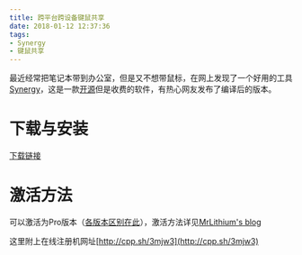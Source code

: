 ```yaml
---
title: 跨平台跨设备键鼠共享
date: 2018-01-12 12:37:36
tags: 
- Synergy
- 键鼠共享
---
```

最近经常把笔记本带到办公室，但是又不想带鼠标，在网上发现了一个好用的工具[Synergy](https://symless.com/synergy)，这是一款[开源](https://github.com/symless/synergy-core)但是收费的软件，有热心网友发布了编译后的版本。
# 下载与安装
[下载链接](https://brahma-dev.github.io/synergy-stable-builds/)
# 激活方法
可以激活为Pro版本（[各版本区别在此](https://symless.com/synergy/pricing)），激活方法详见[MrLithium's blog ](http://mrlithium.blogspot.com/2017/06/synergy-serial-number-activation-key.html)


这里附上在线注册机网址[http://cpp.sh/3mjw3](http://cpp.sh/3mjw3)